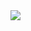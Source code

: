 <img src="https://img.shields.io/badge/React-61DAFB?style=for-the-badge&logo=React&logoColor=black">
